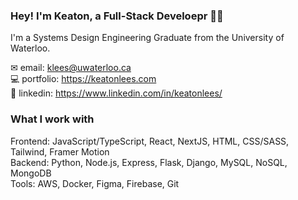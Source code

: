 ### Hey! I'm Keaton, a Full-Stack Develoepr 👋🏼

I'm a Systems Design Engineering Graduate from the University of Waterloo.

✉ email: klees@uwaterloo.ca <br>
💻 portfolio: https://keatonlees.com <br>
🔗 linkedin: https://www.linkedin.com/in/keatonlees/ <br>

### What I work with

Frontend: JavaScript/TypeScript, React, NextJS, HTML, CSS/SASS, Tailwind, Framer Motion <br>
Backend: Python, Node.js, Express, Flask, Django, MySQL, NoSQL, MongoDB <br>
Tools: AWS, Docker, Figma, Firebase, Git <br>
